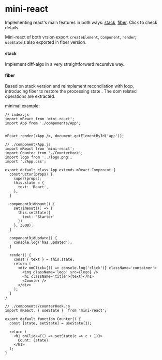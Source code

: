 # mini-react

Implementing react's main features in both ways: [stack](https://github.com/everywill/mini-react/tree/feature/stack), [fiber](https://github.com/everywill/mini-react/tree/feature/fiber). Click to check details.

Mini-react of both vrsion export `createElement`, `Component`, `render`;  `useState`is also exported in fiber version. 

#### stack

Implement diff-algo  in a very straightforward  recursIve way. 



#### fiber

Based on stack version and reImplement reconcilation with loop, introducing fiber to restore the processing state . The dom related operations are extracted.

minimal example:

```
// index.js
import mReact from 'mini-react';
import App from './components/App';


mReact.render(<App />, document.getElementById('app'));

// ./component/App.js
import mReact from 'mini-react';
import Counter from './CounterHook';
import logo from '../logo.png';
import './App.css';

export default class App extends mReact.Component {
  constructor(props) {
    super(props);
    this.state = {
      text: 'React',
    };
  }

  componentDidMount() {
    setTimeout(() => {
      this.setState({
        text: 'Starter'
      })
    }, 3000);
  }

  componentDidUpdate() {
    console.log('has updated');
  }

  render() {
    const { text } = this.state;
    return (
      <div onClick={() => console.log('click')} className='container'>                
        <img className='logo' src={logo} />
        <h1 className='title'>{text}</h1>
        <Counter />
      </div>
    );
  }
}

// ./components/counterHook.js
import mReact, { useState }  from 'mini-react';

export default function Counter() {
  const [state, setState] = useState(1);

  return (
    <h1 onClick={() => setState(c => c + 1)}>
      Count: {state}
    </h1>
  );
}
```
